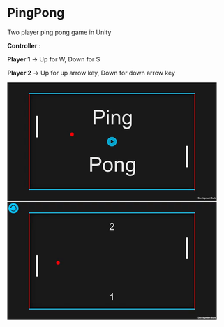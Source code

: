 # PingPong
Two player ping pong game in Unity

**Controller** : 

**Player 1** -> Up for W, Down for S

**Player 2** -> Up for up arrow key, Down for down arrow key

![](menu.gif)
![](gameplay.gif)
